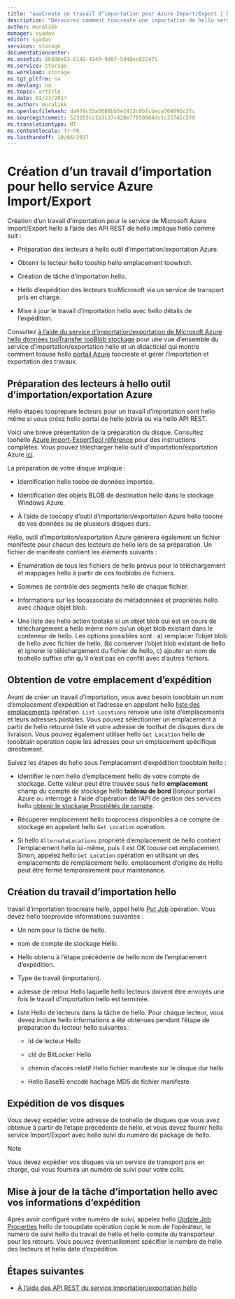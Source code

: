```yaml
---
title: "aaaCreate un travail d’importation pour Azure Import/Export | Documents Microsoft"
description: "Découvrez comment toocreate une importation de hello service Microsoft Azure Import/Export."
author: muralikk
manager: syadav
editor: syadav
services: storage
documentationcenter: 
ms.assetid: 8b886e83-6148-4149-9d0f-5d48ec822475
ms.service: storage
ms.workload: storage
ms.tgt_pltfrm: na
ms.devlang: na
ms.topic: article
ms.date: 01/23/2017
ms.author: muralikk
ms.openlocfilehash: da974c33a3688bb5e2412c8bfcbeca704096c2fc
ms.sourcegitcommit: 523283cc1b3c37c428e77850964dc1c33742c5f0
ms.translationtype: MT
ms.contentlocale: fr-FR
ms.lasthandoff: 10/06/2017
---
```

# <a name="creating-an-import-job-for-hello-azure-importexport-service"></a>Création d’un travail d’importation pour hello service Azure Import/Export

Création d’un travail d’importation pour le service de Microsoft Azure Import/Export hello à l’aide des API REST de hello implique hello comme suit :

-   Préparation des lecteurs à hello outil d’importation/exportation Azure.

-   Obtenir le lecteur hello tooship hello emplacement toowhich.

-   Création de tâche d’importation hello.

-   Hello d’expédition des lecteurs tooMicrosoft via un service de transport pris en charge.

-   Mise à jour le travail d’importation hello avec hello détails de l’expédition.

 Consultez [à l’aide du service d’importation/exportation de Microsoft Azure hello données tooTransfer tooBlob stockage](storage-import-export-service.md) pour une vue d’ensemble du service d’importation/exportation hello et un didacticiel qui montre comment toouse hello [portail Azure](https://portal.azure.com/) toocreate et gérer l’importation et exportation des travaux.

## <a name="preparing-drives-with-hello-azure-importexport-tool"></a>Préparation des lecteurs à hello outil d’importation/exportation Azure

Hello étapes tooprepare lecteurs pour un travail d’importation sont hello même si vous créez hello portal de hello jobvia ou via hello API REST.

Voici une brève présentation de la préparation du disque. Consultez toohello [Azure Import-ExportTool référence](storage-import-export-tool-how-to-v1.md) pour des instructions complètes. Vous pouvez télécharger hello outil d’importation/exportation Azure [ici](http://go.microsoft.com/fwlink/?LinkID=301900).

La préparation de votre disque implique :

-   Identification hello toobe de données importée.

-   Identification des objets BLOB de destination hello dans le stockage Windows Azure.

-   À l’aide de toocopy d’outil d’importation/exportation Azure hello tooone de vos données ou de plusieurs disques durs.

 Hello, outil d’importation/exportation Azure génèrera également un fichier manifeste pour chacun des lecteurs de hello lors de sa préparation. Un fichier de manifeste contient les éléments suivants :

-   Énumération de tous les fichiers de hello prévus pour le téléchargement et mappages hello à partir de ces tooblobs de fichiers.

-   Sommes de contrôle des segments hello de chaque fichier.

-   Informations sur les tooassociate de métadonnées et propriétés hello avec chaque objet blob.

-   Une liste des hello action tootake si un objet blob qui est en cours de téléchargement a hello même nom qu’un objet blob existant dans le conteneur de hello. Les options possibles sont : a) remplacer l’objet blob de hello avec fichier de hello, (b) conserver l’objet blob existant de hello et ignorer le téléchargement du fichier de hello, c) ajouter un nom de toohello suffixe afin qu’il n’est pas en conflit avec d’autres fichiers.

## <a name="obtaining-your-shipping-location"></a>Obtention de votre emplacement d’expédition

Avant de créer un travail d’importation, vous avez besoin tooobtain un nom d’emplacement d’expédition et l’adresse en appelant hello [liste des emplacements](/rest/api/storageimportexport/listlocations) opération. `List Locations` renvoie une liste d’emplacements et leurs adresses postales. Vous pouvez sélectionner un emplacement à partir de hello retourné liste et votre adresse de toothat de disques durs de livraison. Vous pouvez également utiliser hello `Get Location` hello de tooobtain opération copie les adresses pour un emplacement spécifique directement.

 Suivez les étapes de hello sous l’emplacement d’expédition tooobtain hello :

-   Identifier le nom hello d’emplacement hello de votre compte de stockage. Cette valeur peut être trouvée sous hello **emplacement** champ du compte de stockage hello **tableau de bord** Bonjour portail Azure ou interrogé à l’aide d’opération de l’API de gestion des services hello [obtenir le stockage Propriétés de compte](/rest/api/storagerp/storageaccounts#StorageAccounts_GetProperties).

-   Récupérer emplacement hello tooprocess disponibles à ce compte de stockage en appelant hello `Get Location` opération.

-   Si hello `AlternateLocations` propriété d’emplacement de hello contient l’emplacement hello lui-même, puis il est OK toouse cet emplacement. Sinon, appelez hello `Get Location` opération en utilisant un des emplacements de remplacement hello. emplacement d’origine de Hello peut être fermé temporairement pour maintenance.

## <a name="creating-hello-import-job"></a>Création du travail d’importation hello
travail d’importation toocreate hello, appel hello [Put Job](/rest/api/storageimportexport/jobs#Jobs_CreateOrUpdate) opération. Vous devez hello tooprovide informations suivantes :

-   Un nom pour la tâche de hello.

-   nom de compte de stockage Hello.

-   Hello obtenu à l’étape précédente de hello nom de l’emplacement d’expédition.

-   Type de travail (importation).

-   adresse de retour Hello laquelle hello lecteurs doivent être envoyés une fois le travail d’importation hello est terminée.

-   liste Hello de lecteurs dans la tâche de hello. Pour chaque lecteur, vous devez inclure hello informations a été obtenues pendant l’étape de préparation du lecteur hello suivantes :

    -   Id de lecteur Hello

    -   clé de BitLocker Hello

    -   chemin d’accès relatif Hello fichier manifeste sur le disque dur hello

    -   Hello Base16 encodé hachage MD5 de fichier manifeste

## <a name="shipping-your-drives"></a>Expédition de vos disques
Vous devez expédier votre adresse de toohello de disques que vous avez obtenue à partir de l’étape précédente de hello, et vous devez fournir hello service Import/Export avec hello suivi du numéro de package de hello.

> [!NOTE]
>  Vous devez expédier vos disques via un service de transport pris en charge, qui vous fournira un numéro de suivi pour votre colis.

## <a name="updating-hello-import-job-with-your-shipping-information"></a>Mise à jour de la tâche d’importation hello avec vos informations d’expédition
Après avoir configuré votre numéro de suivi, appelez hello [Update Job Properties](/api/storageimportexport/jobs#Jobs_Update) hello de tooupdate opération copie le nom de l’opérateur, le numéro de suivi hello du travail de hello et hello compte du transporteur pour les retours. Vous pouvez éventuellement spécifier le nombre de hello des lecteurs et hello date d’expédition.

## <a name="next-steps"></a>Étapes suivantes

* [À l’aide des API REST du service importation/exportation hello](storage-import-export-using-the-rest-api.md)
